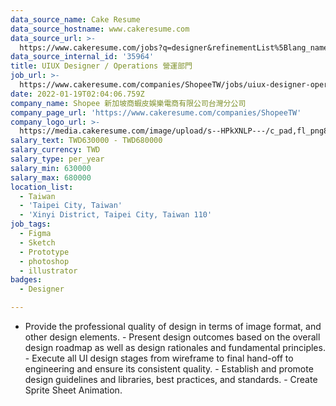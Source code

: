 ```yaml
---
data_source_name: Cake Resume
data_source_hostname: www.cakeresume.com
data_source_url: >-
  https://www.cakeresume.com/jobs?q=designer&refinementList%5Blang_name%5D%5B0%5D=English&refinementList%5Bsalary_type%5D=per_year
data_source_internal_id: '35964'
title: UIUX Designer / Operations 營運部門
job_url: >-
  https://www.cakeresume.com/companies/ShopeeTW/jobs/uiux-designer-operations-operations
date: 2022-01-19T02:04:06.759Z
company_name: Shopee 新加坡商蝦皮娛樂電商有限公司台灣分公司
company_page_url: 'https://www.cakeresume.com/companies/ShopeeTW'
company_logo_url: >-
  https://media.cakeresume.com/image/upload/s--HPkXNLP---/c_pad,fl_png8,h_200,w_200/v1560152414/i8d1cqdzwxq2jtvovavr.png
salary_text: TWD630000 - TWD680000
salary_currency: TWD
salary_type: per_year
salary_min: 630000
salary_max: 680000
location_list:
  - Taiwan
  - 'Taipei City, Taiwan'
  - 'Xinyi District, Taipei City, Taiwan 110'
job_tags:
  - Figma
  - Sketch
  - Prototype
  - photoshop
  - illustrator
badges:
  - Designer

---
```


- Provide the professional quality of design in terms of image format, and other design elements. - Present design outcomes based on the overall design roadmap as well as design rationales and fundamental principles. - Execute all UI design stages from wireframe to final hand-off to engineering and ensure its consistent quality. - Establish and promote design guidelines and libraries, best practices, and standards. - Create Sprite Sheet Animation.